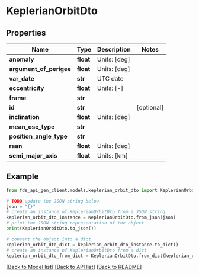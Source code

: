 # KeplerianOrbitDto


## Properties

Name | Type | Description | Notes
------------ | ------------- | ------------- | -------------
**anomaly** | **float** | Units: [deg] | 
**argument_of_perigee** | **float** | Units: [deg] | 
**var_date** | **str** | UTC date | 
**eccentricity** | **float** | Units: [-] | 
**frame** | **str** |  | 
**id** | **str** |  | [optional] 
**inclination** | **float** | Units: [deg] | 
**mean_osc_type** | **str** |  | 
**position_angle_type** | **str** |  | 
**raan** | **float** | Units: [deg] | 
**semi_major_axis** | **float** | Units: [km] | 

## Example

```python
from fds_api_gen_client.models.keplerian_orbit_dto import KeplerianOrbitDto

# TODO update the JSON string below
json = "{}"
# create an instance of KeplerianOrbitDto from a JSON string
keplerian_orbit_dto_instance = KeplerianOrbitDto.from_json(json)
# print the JSON string representation of the object
print(KeplerianOrbitDto.to_json())

# convert the object into a dict
keplerian_orbit_dto_dict = keplerian_orbit_dto_instance.to_dict()
# create an instance of KeplerianOrbitDto from a dict
keplerian_orbit_dto_from_dict = KeplerianOrbitDto.from_dict(keplerian_orbit_dto_dict)
```
[[Back to Model list]](../README.md#documentation-for-models) [[Back to API list]](../README.md#documentation-for-api-endpoints) [[Back to README]](../README.md)


